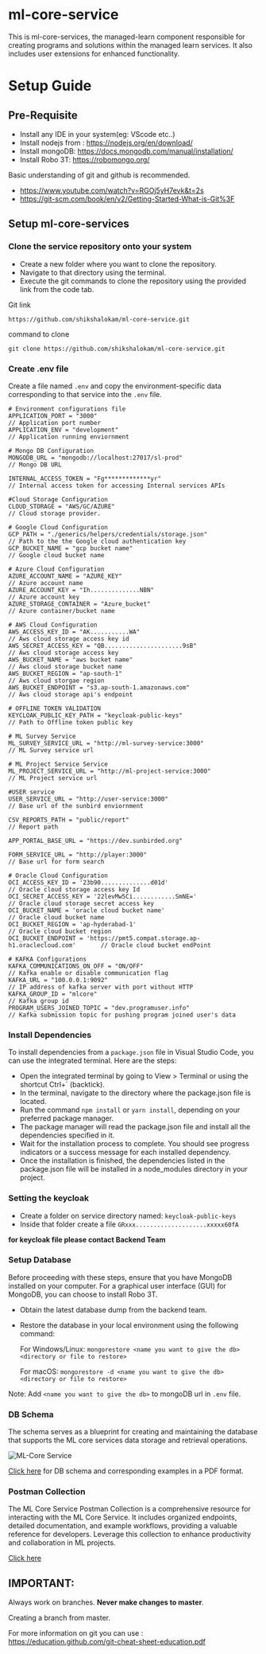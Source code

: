 # ml-core-service

This is ml-core-services, the managed-learn component responsible for creating programs and solutions within the managed learn services. It also includes user extensions for enhanced functionality.

# Setup Guide

## Pre-Requisite

- Install any IDE in your system(eg: VScode etc..)
- Install nodejs from : https://nodejs.org/en/download/
- Install mongoDB: https://docs.mongodb.com/manual/installation/
- Install Robo 3T: ​​https://robomongo.org/

Basic understanding of git and github is recommended.

- https://www.youtube.com/watch?v=RGOj5yH7evk&t=2s
- https://git-scm.com/book/en/v2/Getting-Started-What-is-Git%3F

## Setup ml-core-services

### Clone the service repository onto your system

- Create a new folder where you want to clone the repository.
- Navigate to that directory using the terminal.
- Execute the git commands to clone the repository using the provided link from the code tab.

Git link

    https://github.com/shikshalokam/ml-core-service.git

command to clone

    git clone https://github.com/shikshalokam/ml-core-service.git

### Create .env file

Create a file named `.env` and copy the environment-specific data corresponding to that service into the `.env` file.

    # Environment configurations file
    APPLICATION_PORT = "3000"                                                       // Application port number
    APPLICATION_ENV = "development"                                                 // Application running enviornment

    # Mongo DB Configuration
    MONGODB_URL = "mongodb://localhost:27017/sl-prod"                               // Mongo DB URL

    INTERNAL_ACCESS_TOKEN = "Fg*************yr"                                     // Internal access token for accessing Internal services APIs

    #Cloud Storage Configuration
    CLOUD_STORAGE = "AWS/GC/AZURE"                                                  // Cloud storage provider.

    # Google Cloud Configuration
    GCP_PATH = "./generics/helpers/credentials/storage.json"                        // Path to the the Google cloud authentication key
    GCP_BUCKET_NAME = "gcp bucket name"                                             // Google cloud bucket name

    # Azure Cloud Configuration
    AZURE_ACCOUNT_NAME = "AZURE_KEY"                                                // Azure account name
    AZURE_ACCOUNT_KEY = "Ih..............NBN"                                       // Azure account key
    AZURE_STORAGE_CONTAINER = "Azure_bucket"                                        // Azure container/bucket name

    # AWS Cloud Configuration
    AWS_ACCESS_KEY_ID = "AK...........WA"                                           // Aws cloud storage access key id
    AWS_SECRET_ACCESS_KEY = "QB......................9sB"                           // Aws cloud storage access key
    AWS_BUCKET_NAME = "aws bucket name"                                             // Aws cloud storage bucket name
    AWS_BUCKET_REGION = "ap-south-1"                                                // Aws cloud storgae region
    AWS_BUCKET_ENDPOINT = "s3.ap-south-1.amazonaws.com"                             // Aws cloud storage api's endpoint

    # OFFLINE TOKEN VALIDATION
    KEYCLOAK_PUBLIC_KEY_PATH = "keycloak-public-keys"                               // Path to Offline token public key

    # ML Survey Service
    ML_SURVEY_SERVICE_URL = "http://ml-survey-service:3000"                         // ML Survey service url

    # ML Project Service Service
    ML_PROJECT_SERVICE_URL = "http://ml-project-service:3000"                            // ML Project service url

    #USER service
    USER_SERVICE_URL = "http://user-service:3000"                                   // Base url of the sunbird enviornment

    CSV_REPORTS_PATH = "public/report"                                              // Report path

    APP_PORTAL_BASE_URL = "https://dev.sunbirded.org"

    FORM_SERVICE_URL = "http://player:3000"                                         // Base url for form search

    # Oracle Cloud Configuration
    OCI_ACCESS_KEY_ID = '23b90..............d01d'                                   // Oracle cloud storage access key Id
    OCI_SECRET_ACCESS_KEY = '22levMw5Ci............SmNE='                           // Oracle cloud storage secret access key
    OCI_BUCKET_NAME = 'oracle cloud bucket name'                                    // Oracle cloud bucket name
    OCI_BUCKET_REGION = 'ap-hyderabad-1'                                            // Oracle cloud bucket region
    OCI_BUCKET_ENDPOINT = 'https://pmt5.compat.storage.ap-h1.oraclecloud.com'       // Oracle cloud bucket endPoint

    # KAFKA Configurations
    KAFKA_COMMUNICATIONS_ON_OFF = "ON/OFF"                                               // Kafka enable or disable communication flag
    KAFKA_URL = "100.0.0.1:9092"                                                 // IP address of kafka server with port without HTTP
    KAFKA_GROUP_ID = "mlcore"                                                       // Kafka group id
    PROGRAM_USERS_JOINED_TOPIC = "dev.programuser.info"                              // Kafka submission topic for pushing program joined user's data

### Install Dependencies

To install dependencies from a `package.json` file in Visual Studio Code, you can use the integrated terminal. Here are the steps:

- Open the integrated terminal by going to View > Terminal or using the shortcut Ctrl+` (backtick).
- In the terminal, navigate to the directory where the package.json file is located.
- Run the command `npm install` or `yarn install`, depending on your preferred package manager.
- The package manager will read the package.json file and install all the dependencies specified in it.
- Wait for the installation process to complete. You should see progress indicators or a success message for each installed dependency.
- Once the installation is finished, the dependencies listed in the package.json file will be installed in a node_modules directory in your project.

### Setting the keycloak

- Create a folder on service directory named: `keycloak-public-keys`
- Inside that folder create a file `GRxxx....................xxxxx60fA`

**for keycloak file please contact Backend Team**

### Setup Database

Before proceeding with these steps, ensure that you have MongoDB installed on your computer. For a graphical user interface (GUI) for MongoDB, you can choose to install Robo 3T.

- Obtain the latest database dump from the backend team.
- Restore the database in your local environment using the following command:

  For Windows/Linux:
  `mongorestore <name you want to give the db>  <directory or file to restore>`

  For macOS: `mongorestore -d <name you want to give the db>  <directory or file to restore>`

Note: Add `<name you want to give the db>` to mongoDB url in `.env` file.

### DB Schema

The schema serves as a blueprint for creating and maintaining the database that supports the ML core services data storage and retrieval operations.

![ML-Core Service](https://ml-services-uploads.s3.ap-south-1.amazonaws.com/DBSchema/ML-Core.png)

[Click here](https://ml-services-uploads.s3.ap-south-1.amazonaws.com/DBSchema/ML-Core.pdf) for DB schema and corresponding examples in a PDF format.

### Postman Collection

The ML Core Service Postman Collection is a comprehensive resource for interacting with the ML Core Service. It includes organized endpoints, detailed documentation, and example workflows, providing a valuable reference for developers. Leverage this collection to enhance productivity and collaboration in ML projects.

[Click here](https://documenter.getpostman.com/view/7997930/2s946chuaT)

## IMPORTANT:

Always work on branches. **Never make changes to master**.

Creating a branch from master.

For more information on git you can use :  
 https://education.github.com/git-cheat-sheet-education.pdf
